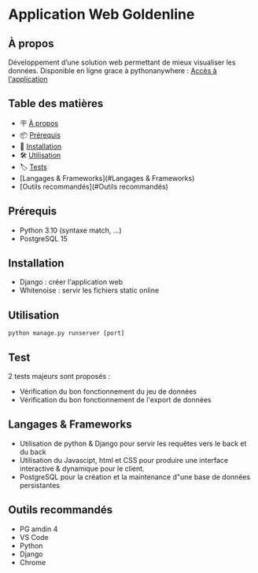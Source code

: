 # Application Web Goldenline


## À propos

Développement d’une solution web permettant de mieux visualiser les données. 
Disponible en ligne grace à pythonanywhere : [Accès à l'application](http://smartin17.eu.pythonanywhere.com/)

## Table des matières

- 🪧 [À propos](#à-propos)
- 📦 [Prérequis](#prérequis)
- 🚀 [Installation](#installation)
- 🛠️ [Utilisation](#utilisation)
- 🏷 [️Tests](#test)
- [️Langages & Frameworks](#Langages & Frameworks)
- [️Outils recommandés](#Outils recommandés)

## Prérequis

- Python 3.10 (syntaxe match, ...)
- PostgreSQL 15

## Installation

- Django : créer l'application web
- Whitenoise : servir les fichiers static online

## Utilisation

`python manage.py runserver [port]` 

## Test

2 tests majeurs sont proposés :
- Vérification du bon fonctionnement du jeu de données
- Vérification du bon fonctionnement de l'export de données

## Langages & Frameworks

- Utilisation de python & Django pour servir les requêtes vers le back et du back
- Utilisation du Javascipt, html et CSS pour produire une interface interactive & dynamique pour le client.
- PostgreSQL pour la création et la maintenance d"une base de données persistantes

## Outils recommandés

- PG amdin 4
- VS Code
- Python
- Django
- Chrome
